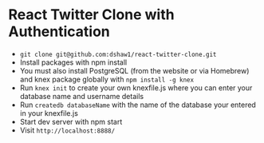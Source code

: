 # React Twitter Clone with Authentication

* `git clone git@github.com:dshaw1/react-twitter-clone.git`
* Install packages with npm install
* You must also install PostgreSQL (from the website or via Homebrew) and knex package globally with `npm install -g knex`
* Run `knex init` to create your own knexfile.js where you can enter your database name and username details
* Run `createdb databaseName` with the name of the database your entered in your knexfile.js
* Start dev server with npm start
* Visit `http://localhost:8888/`

